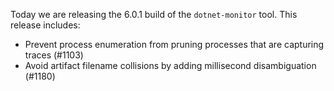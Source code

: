 Today we are releasing the 6.0.1 build of the `dotnet-monitor` tool. This release includes:

- Prevent process enumeration from pruning processes that are capturing traces (#1103)
- Avoid artifact filename collisions by adding millisecond disambiguation (#1180)
